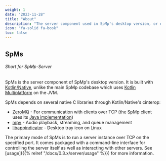 ```yaml
---
weight: 1
date: "2023-11-28"
title: "About"
description: "The server component used in SpMp's desktop version, or optionally in the Android version"
icon: "fa-solid fa-book"
toc: false
---
```


######

## SpMs
###### Short for SpMp-Server

######

SpMs is the server component of SpMp's desktop version. It is built with [Kotlin/Native](https://kotlinlang.org/docs/native-overview.html), unlike the main SpMp codebase which uses [Kotlin Multiplatform](https://kotlinlang.org/docs/multiplatform.html) on the JVM.

SpMs depends on several native C libraries through Kotlin/Native's cinterop:
- [ZeroMQ](https://zeromq.org/) - For communication with clients over TCP (the SpMp client uses its [Java implementation](https://github.com/zeromq/jeromq))
- [mpv](https://mpv.io/) - Audio playback, streaming, and queue management
- [libappindicator](https://launchpad.net/libappindicator) - Desktop tray icon on Linux

The primary mode of SpMs is to run a server instance over TCP on the specified port. It comes packaged with a command-line interface for controlling the server itself as well as interacting with other servers. See [usage]({{% relref "/docs/0.3.x/server/usage" %}}) for more information.
